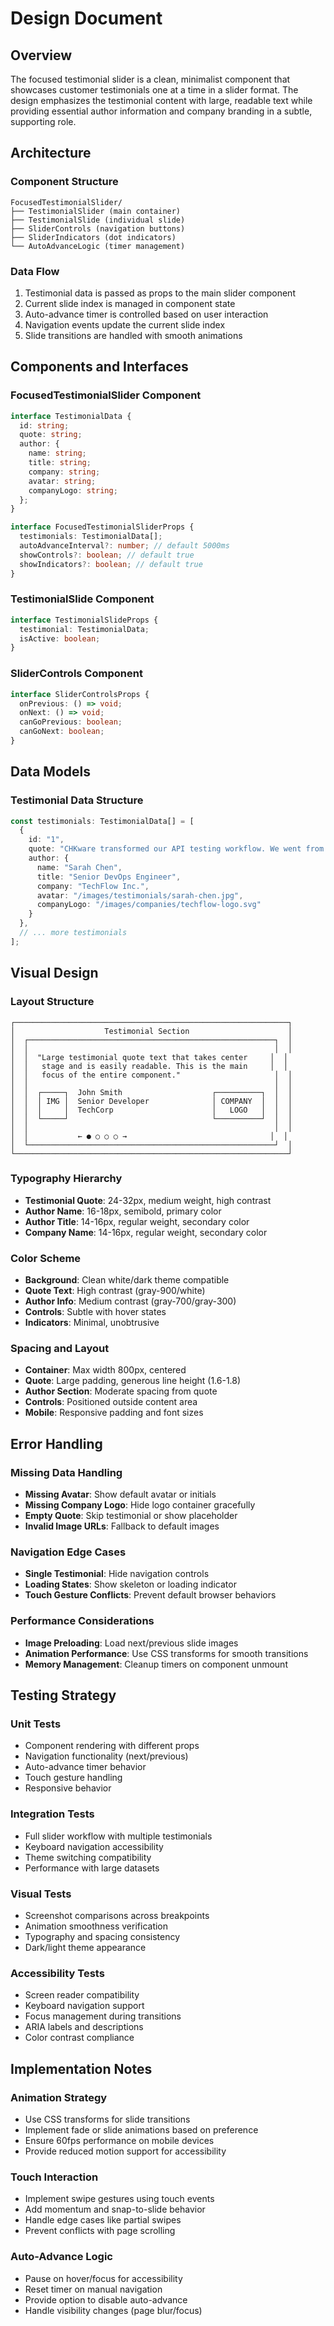 # Design Document

## Overview

The focused testimonial slider is a clean, minimalist component that showcases customer testimonials one at a time in a slider format. The design emphasizes the testimonial content with large, readable text while providing essential author information and company branding in a subtle, supporting role.

## Architecture

### Component Structure
```
FocusedTestimonialSlider/
├── TestimonialSlider (main container)
├── TestimonialSlide (individual slide)
├── SliderControls (navigation buttons)
├── SliderIndicators (dot indicators)
└── AutoAdvanceLogic (timer management)
```

### Data Flow
1. Testimonial data is passed as props to the main slider component
2. Current slide index is managed in component state
3. Auto-advance timer is controlled based on user interaction
4. Navigation events update the current slide index
5. Slide transitions are handled with smooth animations

## Components and Interfaces

### FocusedTestimonialSlider Component
```typescript
interface TestimonialData {
  id: string;
  quote: string;
  author: {
    name: string;
    title: string;
    company: string;
    avatar: string;
    companyLogo: string;
  };
}

interface FocusedTestimonialSliderProps {
  testimonials: TestimonialData[];
  autoAdvanceInterval?: number; // default 5000ms
  showControls?: boolean; // default true
  showIndicators?: boolean; // default true
}
```

### TestimonialSlide Component
```typescript
interface TestimonialSlideProps {
  testimonial: TestimonialData;
  isActive: boolean;
}
```

### SliderControls Component
```typescript
interface SliderControlsProps {
  onPrevious: () => void;
  onNext: () => void;
  canGoPrevious: boolean;
  canGoNext: boolean;
}
```

## Data Models

### Testimonial Data Structure
```typescript
const testimonials: TestimonialData[] = [
  {
    id: "1",
    quote: "CHKware transformed our API testing workflow. We went from manual testing nightmares to automated confidence in just one week.",
    author: {
      name: "Sarah Chen",
      title: "Senior DevOps Engineer",
      company: "TechFlow Inc.",
      avatar: "/images/testimonials/sarah-chen.jpg",
      companyLogo: "/images/companies/techflow-logo.svg"
    }
  },
  // ... more testimonials
];
```

## Visual Design

### Layout Structure
```
┌─────────────────────────────────────────────────────────────┐
│                    Testimonial Section                      │
│  ┌───────────────────────────────────────────────────────┐  │
│  │                                                       │  │
│  │  "Large testimonial quote text that takes center     │  │
│  │   stage and is easily readable. This is the main     │  │
│  │   focus of the entire component."                     │  │
│  │                                                       │  │
│  │  ┌─────┐  John Smith                    ┌──────────┐  │  │
│  │  │ IMG │  Senior Developer              │ COMPANY  │  │  │
│  │  │     │  TechCorp                      │   LOGO   │  │  │
│  │  └─────┘                                └──────────┘  │  │
│  │                                                       │  │
│  │           ← ● ○ ○ ○ →                                │  │
│  └───────────────────────────────────────────────────────┘  │
└─────────────────────────────────────────────────────────────┘
```

### Typography Hierarchy
- **Testimonial Quote**: 24-32px, medium weight, high contrast
- **Author Name**: 16-18px, semibold, primary color
- **Author Title**: 14-16px, regular weight, secondary color
- **Company Name**: 14-16px, regular weight, secondary color

### Color Scheme
- **Background**: Clean white/dark theme compatible
- **Quote Text**: High contrast (gray-900/white)
- **Author Info**: Medium contrast (gray-700/gray-300)
- **Controls**: Subtle with hover states
- **Indicators**: Minimal, unobtrusive

### Spacing and Layout
- **Container**: Max width 800px, centered
- **Quote**: Large padding, generous line height (1.6-1.8)
- **Author Section**: Moderate spacing from quote
- **Controls**: Positioned outside content area
- **Mobile**: Responsive padding and font sizes

## Error Handling

### Missing Data Handling
- **Missing Avatar**: Show default avatar or initials
- **Missing Company Logo**: Hide logo container gracefully
- **Empty Quote**: Skip testimonial or show placeholder
- **Invalid Image URLs**: Fallback to default images

### Navigation Edge Cases
- **Single Testimonial**: Hide navigation controls
- **Loading States**: Show skeleton or loading indicator
- **Touch Gesture Conflicts**: Prevent default browser behaviors

### Performance Considerations
- **Image Preloading**: Load next/previous slide images
- **Animation Performance**: Use CSS transforms for smooth transitions
- **Memory Management**: Cleanup timers on component unmount

## Testing Strategy

### Unit Tests
- Component rendering with different props
- Navigation functionality (next/previous)
- Auto-advance timer behavior
- Touch gesture handling
- Responsive behavior

### Integration Tests
- Full slider workflow with multiple testimonials
- Keyboard navigation accessibility
- Theme switching compatibility
- Performance with large datasets

### Visual Tests
- Screenshot comparisons across breakpoints
- Animation smoothness verification
- Typography and spacing consistency
- Dark/light theme appearance

### Accessibility Tests
- Screen reader compatibility
- Keyboard navigation support
- Focus management during transitions
- ARIA labels and descriptions
- Color contrast compliance

## Implementation Notes

### Animation Strategy
- Use CSS transforms for slide transitions
- Implement fade or slide animations based on preference
- Ensure 60fps performance on mobile devices
- Provide reduced motion support for accessibility

### Touch Interaction
- Implement swipe gestures using touch events
- Add momentum and snap-to-slide behavior
- Handle edge cases like partial swipes
- Prevent conflicts with page scrolling

### Auto-Advance Logic
- Pause on hover/focus for accessibility
- Reset timer on manual navigation
- Provide option to disable auto-advance
- Handle visibility changes (page blur/focus)